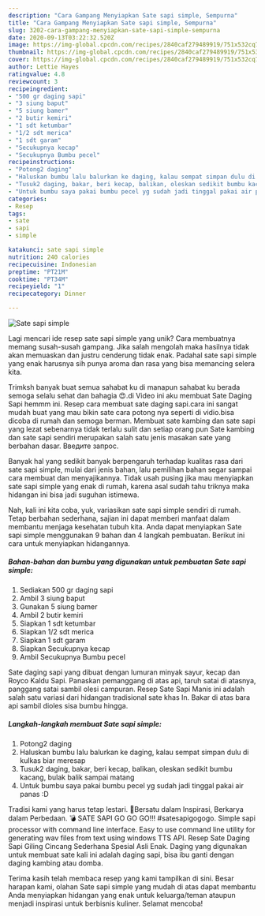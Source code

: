 ```yaml
---
description: "Cara Gampang Menyiapkan Sate sapi simple, Sempurna"
title: "Cara Gampang Menyiapkan Sate sapi simple, Sempurna"
slug: 3202-cara-gampang-menyiapkan-sate-sapi-simple-sempurna
date: 2020-09-13T03:22:32.520Z
image: https://img-global.cpcdn.com/recipes/2840caf279489919/751x532cq70/sate-sapi-simple-foto-resep-utama.jpg
thumbnail: https://img-global.cpcdn.com/recipes/2840caf279489919/751x532cq70/sate-sapi-simple-foto-resep-utama.jpg
cover: https://img-global.cpcdn.com/recipes/2840caf279489919/751x532cq70/sate-sapi-simple-foto-resep-utama.jpg
author: Lettie Hayes
ratingvalue: 4.8
reviewcount: 3
recipeingredient:
- "500 gr daging sapi"
- "3 siung baput"
- "5 siung bamer"
- "2 butir kemiri"
- "1 sdt ketumbar"
- "1/2 sdt merica"
- "1 sdt garam"
- "Secukupnya kecap"
- "Secukupnya Bumbu pecel"
recipeinstructions:
- "Potong2 daging"
- "Haluskan bumbu lalu balurkan ke daging, kalau sempat simpan dulu di kulkas biar meresap"
- "Tusuk2 daging, bakar, beri kecap, balikan, oleskan sedikit bumbu kacang, bulak balik sampai matang"
- "Untuk bumbu saya pakai bumbu pecel yg sudah jadi tinggal pakai air panas :D"
categories:
- Resep
tags:
- sate
- sapi
- simple

katakunci: sate sapi simple 
nutrition: 240 calories
recipecuisine: Indonesian
preptime: "PT21M"
cooktime: "PT34M"
recipeyield: "1"
recipecategory: Dinner

---
```



![Sate sapi simple](https://img-global.cpcdn.com/recipes/2840caf279489919/751x532cq70/sate-sapi-simple-foto-resep-utama.jpg)

Lagi mencari ide resep sate sapi simple yang unik? Cara membuatnya memang susah-susah gampang. Jika salah mengolah maka hasilnya tidak akan memuaskan dan justru cenderung tidak enak. Padahal sate sapi simple yang enak harusnya sih punya aroma dan rasa yang bisa memancing selera kita.

Trimksh banyak buat semua sahabat ku di manapun sahabat ku berada semoga selalu sehat dan bahagia 😍.di Video ini aku membuat Sate Daging Sapi hemmm ini. Resep cara membuat sate daging sapi.cara ini sangat mudah buat yang mau bikin sate cara potong nya seperti di vidio.bisa dicoba di rumah dan semoga berman. Membuat sate kambing dan sate sapi yang lezat sebenarnya tidak terlalu sulit dan setiap orang pun Sate kambing dan sate sapi sendiri merupakan salah satu jenis masakan sate yang berbahan dasar. Введите запрос.

Banyak hal yang sedikit banyak berpengaruh terhadap kualitas rasa dari sate sapi simple, mulai dari jenis bahan, lalu pemilihan bahan segar sampai cara membuat dan menyajikannya. Tidak usah pusing jika mau menyiapkan sate sapi simple yang enak di rumah, karena asal sudah tahu triknya maka hidangan ini bisa jadi suguhan istimewa.


Nah, kali ini kita coba, yuk, variasikan sate sapi simple sendiri di rumah. Tetap berbahan sederhana, sajian ini dapat memberi manfaat dalam membantu menjaga kesehatan tubuh kita. Anda dapat menyiapkan Sate sapi simple menggunakan 9 bahan dan 4 langkah pembuatan. Berikut ini cara untuk menyiapkan hidangannya.

<!--inarticleads1-->

##### Bahan-bahan dan bumbu yang digunakan untuk pembuatan Sate sapi simple:

1. Sediakan 500 gr daging sapi
1. Ambil 3 siung baput
1. Gunakan 5 siung bamer
1. Ambil 2 butir kemiri
1. Siapkan 1 sdt ketumbar
1. Siapkan 1/2 sdt merica
1. Siapkan 1 sdt garam
1. Siapkan Secukupnya kecap
1. Ambil Secukupnya Bumbu pecel


Sate daging sapi yang dibuat dengan lumuran minyak sayur, kecap dan Royco Kaldu Sapi. Panaskan pemanggang di atas api, taruh satai di atasnya, panggang satai sambil olesi campuran. Resep Sate Sapi Manis ini adalah salah satu variasi dari hidangan tradisional sate khas In. Bakar di atas bara api sambil dioles sisa bumbu hingga. 

<!--inarticleads2-->

##### Langkah-langkah membuat Sate sapi simple:

1. Potong2 daging
1. Haluskan bumbu lalu balurkan ke daging, kalau sempat simpan dulu di kulkas biar meresap
1. Tusuk2 daging, bakar, beri kecap, balikan, oleskan sedikit bumbu kacang, bulak balik sampai matang
1. Untuk bumbu saya pakai bumbu pecel yg sudah jadi tinggal pakai air panas :D


Tradisi kami yang harus tetap lestari. 📣Bersatu dalam Inspirasi, Berkarya dalam Perbedaan. 💣 SATE SAPI GO GO GO!!! #satesapigogogo. Simple sapi processor with command line interface. Easy to use command line utility for generating wav files from text using windows TTS API. Resep Sate Daging Sapi Giling Cincang Sederhana Spesial Asli Enak. Daging yang digunakan untuk membuat sate kali ini adalah daging sapi, bisa ibu ganti dengan daging kambing atau domba. 

Terima kasih telah membaca resep yang kami tampilkan di sini. Besar harapan kami, olahan Sate sapi simple yang mudah di atas dapat membantu Anda menyiapkan hidangan yang enak untuk keluarga/teman ataupun menjadi inspirasi untuk berbisnis kuliner. Selamat mencoba!
